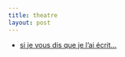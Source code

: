 ```yaml
---
title: theatre
layout: post
---
```


- [si je vous dis que je l’ai écrit...](theatre/si_je_vous_dis.html)

